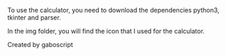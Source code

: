 To use the calculator, you need to download the dependencies python3, tkinter and parser.

In the img folder, you will find the icon that I used for the calculator.

Created by gaboscript
